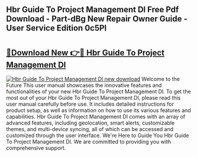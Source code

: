 ## Hbr Guide To Project Management Dl Free Pdf Download - Part-dBg New Repair Owner Guide - User Service Edition 0c5Pl

# <h2><a href="http://bc79121.oget.top/?id=Hbr+Guide+To+Project+Management+Dl">🔗Download New 👉🔴 Hbr Guide To Project Management Dl</a></h2>

[![Hbr Guide To Project Management Dl new download](https://i.imgur.com/5g1atiW.png)](http://bc79121.oget.top/?id=Hbr+Guide+To+Project+Management+Dl)
Welcome to the Future This user manual showcases the innovative features and functionalities of your new Hbr Guide To Project Management Dl. To get the most out of your Hbr Guide To Project Management Dl, please read this user manual carefully before use. It includes detailed instructions for product setup, as well as information on how to use its various features and capabilities. Hbr Guide To Project Management Dl comes with an array of advanced features, including geolocation, smart alerts, customizable themes, and multi-device syncing, all of which can be accessed and customized through the user interface. We're Here to Guide You Hbr Guide To Project Management Dl. We are committed to providing you with comprehensive support.
